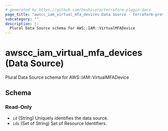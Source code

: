 ```yaml
---
# generated by https://github.com/hashicorp/terraform-plugin-docs
page_title: "awscc_iam_virtual_mfa_devices Data Source - terraform-provider-awscc"
subcategory: ""
description: |-
  Plural Data Source schema for AWS::IAM::VirtualMFADevice
---
```


# awscc_iam_virtual_mfa_devices (Data Source)

Plural Data Source schema for AWS::IAM::VirtualMFADevice



<!-- schema generated by tfplugindocs -->
## Schema

### Read-Only

- `id` (String) Uniquely identifies the data source.
- `ids` (Set of String) Set of Resource Identifiers.
